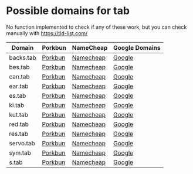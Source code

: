 # Possible domains for tab

No function implemented to check if any of these work, but you can check manually with https://tld-list.com/

| Domain | Porkbun | NameCheap | Google Domains |
|---|---|---|---|
| backs.tab | [Porkbun](https://porkbun.com/checkout/search?prb=e814663da1&tlds=&idnLanguage=&search=search&q=backs.tab) | [Namecheap](https://www.namecheap.com/domains/registration/results/?domain=backs.tab) | [Google](https://domains.google.com/registrar/search?searchTerm=backs.tab) |
| bes.tab | [Porkbun](https://porkbun.com/checkout/search?prb=e814663da1&tlds=&idnLanguage=&search=search&q=bes.tab) | [Namecheap](https://www.namecheap.com/domains/registration/results/?domain=bes.tab) | [Google](https://domains.google.com/registrar/search?searchTerm=bes.tab) |
| can.tab | [Porkbun](https://porkbun.com/checkout/search?prb=e814663da1&tlds=&idnLanguage=&search=search&q=can.tab) | [Namecheap](https://www.namecheap.com/domains/registration/results/?domain=can.tab) | [Google](https://domains.google.com/registrar/search?searchTerm=can.tab) |
| ear.tab | [Porkbun](https://porkbun.com/checkout/search?prb=e814663da1&tlds=&idnLanguage=&search=search&q=ear.tab) | [Namecheap](https://www.namecheap.com/domains/registration/results/?domain=ear.tab) | [Google](https://domains.google.com/registrar/search?searchTerm=ear.tab) |
| es.tab | [Porkbun](https://porkbun.com/checkout/search?prb=e814663da1&tlds=&idnLanguage=&search=search&q=es.tab) | [Namecheap](https://www.namecheap.com/domains/registration/results/?domain=es.tab) | [Google](https://domains.google.com/registrar/search?searchTerm=es.tab) |
| ki.tab | [Porkbun](https://porkbun.com/checkout/search?prb=e814663da1&tlds=&idnLanguage=&search=search&q=ki.tab) | [Namecheap](https://www.namecheap.com/domains/registration/results/?domain=ki.tab) | [Google](https://domains.google.com/registrar/search?searchTerm=ki.tab) |
| kut.tab | [Porkbun](https://porkbun.com/checkout/search?prb=e814663da1&tlds=&idnLanguage=&search=search&q=kut.tab) | [Namecheap](https://www.namecheap.com/domains/registration/results/?domain=kut.tab) | [Google](https://domains.google.com/registrar/search?searchTerm=kut.tab) |
| red.tab | [Porkbun](https://porkbun.com/checkout/search?prb=e814663da1&tlds=&idnLanguage=&search=search&q=red.tab) | [Namecheap](https://www.namecheap.com/domains/registration/results/?domain=red.tab) | [Google](https://domains.google.com/registrar/search?searchTerm=red.tab) |
| res.tab | [Porkbun](https://porkbun.com/checkout/search?prb=e814663da1&tlds=&idnLanguage=&search=search&q=res.tab) | [Namecheap](https://www.namecheap.com/domains/registration/results/?domain=res.tab) | [Google](https://domains.google.com/registrar/search?searchTerm=res.tab) |
| servo.tab | [Porkbun](https://porkbun.com/checkout/search?prb=e814663da1&tlds=&idnLanguage=&search=search&q=servo.tab) | [Namecheap](https://www.namecheap.com/domains/registration/results/?domain=servo.tab) | [Google](https://domains.google.com/registrar/search?searchTerm=servo.tab) |
| sym.tab | [Porkbun](https://porkbun.com/checkout/search?prb=e814663da1&tlds=&idnLanguage=&search=search&q=sym.tab) | [Namecheap](https://www.namecheap.com/domains/registration/results/?domain=sym.tab) | [Google](https://domains.google.com/registrar/search?searchTerm=sym.tab) |
| s.tab | [Porkbun](https://porkbun.com/checkout/search?prb=e814663da1&tlds=&idnLanguage=&search=search&q=s.tab) | [Namecheap](https://www.namecheap.com/domains/registration/results/?domain=s.tab) | [Google](https://domains.google.com/registrar/search?searchTerm=s.tab) |
